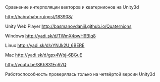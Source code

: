 Сравнение интерполяции векторов и кватернионов на Unity3d

http://habrahabr.ru/post/183908/

Unity Web Player http://basmanovdaniil.github.io/Quaternions

Windows http://yadi.sk/d/TWmX4pwH6BIq8

Linux http://yadi.sk/d/xYNJk2U_6BERE

Mac http://yadi.sk/d/gpx4Wbj-6BGuE

http://youtu.be/SKh831EqR7Q

Работоспособность проверялась только на четвёртой версии Unity3d
